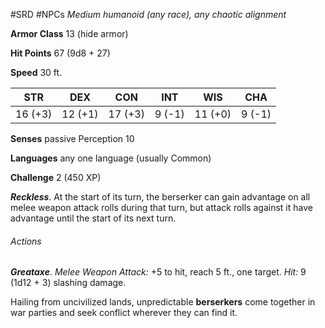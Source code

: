 #SRD #NPCs
*Medium humanoid (any race), any chaotic alignment*

**Armor Class** 13 (hide armor)

**Hit Points** 67 (9d8 + 27)

**Speed** 30 ft.

| STR     | DEX     | CON     | INT    | WIS     | CHA    |
|---------|---------|---------|--------|---------|--------|
| 16 (+3) | 12 (+1) | 17 (+3) | 9 (-1) | 11 (+0) | 9 (-1) |

**Senses** passive Perception 10

**Languages** any one language (usually Common)

**Challenge** 2 (450 XP)

***Reckless***. At the start of its turn, the berserker can gain advantage on all melee weapon attack rolls during that turn, but attack rolls against it have advantage until the start of its next turn.

###### Actions

***Greataxe***. *Melee Weapon Attack:* +5 to hit, reach 5 ft., one target. *Hit:* 9 (1d12 + 3) slashing damage.

Hailing from uncivilized lands, unpredictable **berserkers** come together in war parties and seek conflict wherever they can find it.